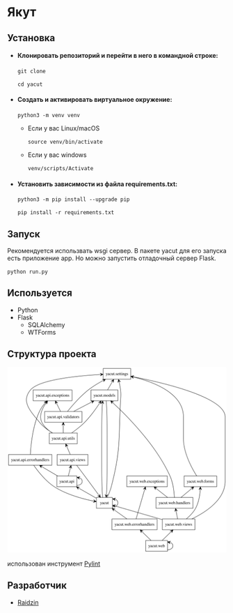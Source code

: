 # Якут


## Установка
- #### Клонировать репозиторий и перейти в него в командной строке:

  ```shell
  git clone 
  ```

  ```shell
  cd yacut
  ```

- #### Создать и активировать виртуальное окружение:

  ```shell
  python3 -m venv venv
  ```

  - Если у вас Linux/macOS

    ```shell
    source venv/bin/activate
    ```

  * Если у вас windows

    ```commandline
    venv/scripts/Activate
    ```

- #### Установить зависимости из файла requirements.txt:

  ```shell
  python3 -m pip install --upgrade pip
  ```
  
  ```shell
  pip install -r requirements.txt
  ```
  
## Запуск
Рекомендуется использвать wsgi сервер. В пакете yacut для его запуска есть приложение app. Но можно запустить отладочный сервер Flask.
```shell
python run.py
```

## Используется
- Python
- Flask
  - SQLAlchemy
  - WTForms

## Структура проекта

![](https://github.com/Raidzin/yacut/blob/master/graphviz.svg?raw=true)

использован инструмент [Pylint](https://pylint.pycqa.org/en/latest/pyreverse.html)

## Разработчик
                            
- [Raidzin](https://github.com/Raidzin "github.com/Raidzin")